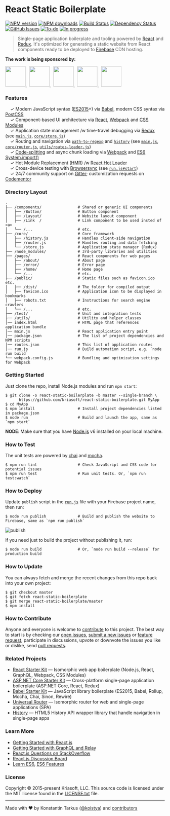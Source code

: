 # React Static Boilerplate

[![NPM version](http://img.shields.io/npm/v/generator-react-static.svg?style=flat-square)](https://www.npmjs.com/package/generator-react-static)
[![NPM downloads](http://img.shields.io/npm/dm/generator-react-static.svg?style=flat-square)](https://www.npmjs.com/package/generator-react-static)
[![Build Status](http://img.shields.io/travis/kriasoft/react-static-boilerplate/master.svg?style=flat-square)](https://travis-ci.org/kriasoft/react-static-boilerplate)
[![Dependency Status](http://img.shields.io/david/kriasoft/react-static-boilerplate.svg?branch=master&style=flat-square)](https://david-dm.org/kriasoft/react-static-boilerplate)
[![GitHub Issues](https://img.shields.io/github/issues/kriasoft/react-static-boilerplate.svg?style=flat-square)](https://github.com/kriasoft/react-static-boilerplate/issues?q=is:open)
[![To-do](https://img.shields.io/waffle/label/kriasoft/react-static-boilerplate/to-do.svg?style=flat-square)](https://waffle.io/kriasoft/react-static-boilerplate)
[![In progress](https://img.shields.io/waffle/label/kriasoft/react-static-boilerplate/in%20progress.svg?style=flat-square)](https://waffle.io/kriasoft/react-static-boilerplate)

> Single-page application boilerplate and tooling powered by [React](http://facebook.github.io/react/)
> and [Redux](http://redux.js.org/). It's optimized for generating a static website from React components
> ready to be deployed to [Firebase](https://firebase.google.com/) CDN hosting.

**The work is being sponsored by:**

<a href="https://opencollective.com/react-static-boilerplate/sponsor/0/website" target="_blank">
  <img src="https://opencollective.com/react-static-boilerplate/sponsor/0/avatar.svg" height="64">
</a> &nbsp;
<a href="https://opencollective.com/react-static-boilerplate/sponsor/1/website" target="_blank">
  <img src="https://opencollective.com/react-static-boilerplate/sponsor/1/avatar.svg" height="64">
</a> &nbsp;
<a href="https://opencollective.com/react-static-boilerplate/sponsor/2/website" target="_blank">
  <img src="https://opencollective.com/react-static-boilerplate/sponsor/2/avatar.svg" height="64">
</a> &nbsp;
<a href="https://opencollective.com/react-static-boilerplate/sponsor/3/website" target="_blank">
  <img src="https://opencollective.com/react-static-boilerplate/sponsor/3/avatar.svg" height="64">
</a> &nbsp;
<a href="https://opencollective.com/react-static-boilerplate/sponsor/4/website" target="_blank">
  <img src="https://opencollective.com/react-static-boilerplate/sponsor/4/avatar.svg" height="64">
</a>


### Features

&nbsp; &nbsp; ✓ Modern JavaScript syntax ([ES2015](http://babeljs.io/docs/learn-es2015/)+) via [Babel](http://babeljs.io/), modern CSS syntax via [PostCSS](https://github.com/postcss/postcss)<br>
&nbsp; &nbsp; ✓ Component-based UI architecture via [React](http://facebook.github.io/react/), [Webpack](https://webpack.github.io/) and [CSS Modules](https://github.com/css-modules/css-modules)<br>
&nbsp; &nbsp; ✓ Application state management /w time-travel debugging via [Redux](http://redux.js.org/) (see [`main.js`](main.js), [`core/store.js`](core/store.js))<br>
&nbsp; &nbsp; ✓ Routing and navigation via [`path-to-regexp`](https://github.com/pillarjs/path-to-regexp) and [`history`](https://github.com/mjackson/history) (see [`main.js`](main.js), [`core/router.js`](core/router.js), [`utils/routes-loader.js`](utils/routes-loader.js))<br>
&nbsp; &nbsp; ✓ [Code-splitting](https://github.com/webpack/docs/wiki/code-splitting) and async chunk loading via [Webpack](https://webpack.github.io/) and [ES6 System.import()](http://www.2ality.com/2014/09/es6-modules-final.html)<br>
&nbsp; &nbsp; ✓ Hot Module Replacement ([HMR](https://webpack.github.io/docs/hot-module-replacement.html)) /w [React Hot Loader](http://gaearon.github.io/react-hot-loader/)<br>
&nbsp; &nbsp; ✓ Cross-device testing with [Browsersync](https://browsersync.io/) (see [`run.js#start`](run.js))<br>
&nbsp; &nbsp; ✓ 24/7 community support on [Gitter](https://gitter.im/kriasoft/react-static-boilerplate); customization requests on [Codementor](https://www.codementor.io/koistya)<br>


### Directory Layout

```shell
.
├── /components/                # Shared or generic UI components
│   ├── /Button/                # Button component
│   ├── /Layout/                # Website layout component
│   ├── /Link  /                # Link component to be used insted of <a>
│   └── /...                    # etc.
├── /core/                      # Core framework
│   ├── /history.js             # Handles client-side navigation
│   ├── /router.js              # Handles routing and data fetching
│   └── /store.js               # Application state manager (Redux)
├── /node_modules/              # 3rd-party libraries and utilities
├── /pages/                     # React components for web pages
│   ├── /about/                 # About page
│   ├── /error/                 # Error page
│   ├── /home/                  # Home page
│   └── /...                    # etc.
├── /public/                    # Static files such as favicon.ico etc.
│   ├── /dist/                  # The folder for compiled output
│   ├── favicon.ico             # Application icon to be displayed in bookmarks
│   ├── robots.txt              # Instructions for search engine crawlers
│   └── /...                    # etc.
├── /test/                      # Unit and integration tests
├── /utils/                     # Utility and helper classes
│── index.html                  # HTML page that references application bundle
│── main.js                     # React application entry point
│── package.json                # The list of project dependencies and NPM scripts
│── routes.json                 # This list of application routes
│── run.js                      # Build automation script, e.g. `node run build`
└── webpack.config.js           # Bundling and optimization settings for Webpack
```


### Getting Started

Just clone the repo, install Node.js modules and run `npm start`:

```shell
$ git clone -o react-static-boilerplate -b master --single-branch \
      https://github.com/kriasoft/react-static-boilerplate.git MyApp
$ cd MyApp
$ npm install                   # Install project dependencies listed in package.json
$ node run                      # Build and launch the app, same as `npm start`
```

**NODE**: Make sure that you have [Node.js](https://nodejs.org/) v6 installed on your local machine.


### How to Test

The unit tests are powered by [chai](http://chaijs.com/) and [mocha](http://mochajs.org/).

```shell
$ npm run lint                  # Check JavaScript and CSS code for potential issues
$ npm run test                  # Run unit tests. Or, `npm run test:watch`
```


### How to Deploy

Update `publish` script in the [`run.js`](run.js) file with your Firebase project name, then run: 

```shell
$ node run publish              # Build and publish the website to Firebase, same as `npm run publish`
```

![publish](https://koistya.github.io/files/react-static-boilerplate-publish.gif)

If you need just to build the project without publishing it, run:

```shell
$ node run build                # Or, `node run build --release` for production build
```


### How to Update

You can always fetch and merge the recent changes from this repo back into your own project:

```shell
$ git checkout master
$ git fetch react-static-boilerplate
$ git merge react-static-boilerplate/master
$ npm install
```


### How to Contribute

Anyone and everyone is welcome to [contribute](CONTRIBUTING.md) to this project. The best way to
start is by checking our [open issues](https://github.com/kriasoft/react-static-boilerplate/issues),
[submit a new issues](https://github.com/kriasoft/react-static-boilerplate/issues/new?labels=bug) or
[feature request](https://github.com/kriasoft/react-static-boilerplate/issues/new?labels=enhancement),
participate in discussions, upvote or downvote the issues you like or dislike, send [pull
requests](CONTRIBUTING.md#pull-requests).


### Related Projects

* [React Starter Kit](https://github.com/kriasoft/react-starter-kit) — Isomorphic web app boilerplate (Node.js, React, GraphQL, Webpack, CSS Modules)
* [ASP.NET Core Starter Kit](https://github.com/kriasoft/aspnet-starter-kit) — Cross-platform single-page application boilerplate (ASP.NET Core, React, Redux)
* [Babel Starter Kit](https://github.com/kriasoft/babel-starter-kit) — JavaScript library boilerplate (ES2015, Babel, Rollup, Mocha, Chai, Sinon, Rewire)
* [Universal Router](https://github.com/kriasoft/universal-router) — Isomorphic router for web and single-page applications (SPA)
* [History](https://github.com/mjackson/history) — HTML5 History API wrapper library that handle navigation in single-page apps


### Learn More

* [Getting Started with React.js](http://facebook.github.io/react/)
* [Getting Started with GraphQL and Relay](https://quip.com/oLxzA1gTsJsE)
* [React.js Questions on StackOverflow](http://stackoverflow.com/questions/tagged/reactjs)
* [React.js Discussion Board](https://discuss.reactjs.org/)
* [Learn ES6](https://babeljs.io/docs/learn-es6/), [ES6 Features](https://github.com/lukehoban/es6features#readme)


### License

Copyright © 2015-present Kriasoft, LLC. This source code is licensed under the MIT license found in
the [LICENSE.txt](https://github.com/kriasoft/react-static-boilerplate/blob/master/LICENSE.txt) file.

---
Made with ♥ by Konstantin Tarkus ([@koistya](https://twitter.com/koistya)) and [contributors](https://github.com/kriasoft/react-static-boilerplate/graphs/contributors)
